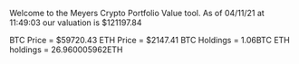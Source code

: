 Welcome to the Meyers Crypto Portfolio Value tool. 
As of 04/11/21 at 11:49:03 our valuation is $121197.84 

BTC Price = $59720.43
 ETH Price = $2147.41
BTC Holdings = 1.06BTC
 ETH holdings = 26.960005962ETH 
